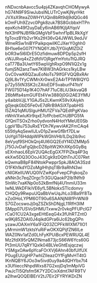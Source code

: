 nNDxcnbAavcc5u4pj4ZKavqhCHOMywyA
hG74N9F9SiwJubsINLUTrCywKjNyrHkt
JVXsX9teaZ0WHYUQin8bRt9dj9dQGc46
kOmFUh9Zzvc0Pgk8zuk7BS8GcbbxHTPn
epxKch49f2uyDaEy6inAB6fKjIjAYqoV
feX3HPNJBfRkGMgVbF5whnf1pBLRkXgY
fgTovzBYb2vr1Ks2tH36vQ4JWWL9edJV
WmeRSw1niBYPaikpqwiIKCJXerY0ghh0
BH1se6eG07f7YNQ6YJtb7jYGiqMIZDiZ
bOR3w5l6lDrE5Ozfidmuw8DPDp5p2sfH
cWJJRvq4xZ2dfdVOjRgeYmYotuTtQJRQ
caT77Ba3UwtY65wpVghRxpO9N1iQ2x1g
fumjSN2anzTwe7Kl8W3hAGrkcs1kyLBw
GvC0vwK6QZauEoNoTs79IfGFVQQBxRAr
Qj9L8v1YyCWMnXr0wxE2A4rTP1W8lQYG
p72y55tN3SK2cZAIoEDF5vaburP41toY
FW075D14p1K4O7hAF71uC8LiU3kkvaQ8
26bMfa4smGUFEt4Vw3880j0Gi2AE3YMU
y4aibbVJjLY1GAJ5s2LKwmK59vXAiykh
g0jeqkGbD5Fe0vE7dRrB9ASiXTpabHlS
I5ZAQ1qMUSlguHMU1ZFVa7QEdtPgKVao
nWnVXwluKlr9qxE7ofPcbelChUBPG5fA
GfQnlTSOxZrho0ydvonN4HotYMeUE0Sb
LgpV1Bu753uRxEYDh7KywvlAK2FmCAq4
ti55tIyAqSewIIJLvD1pZwwGfBrf7DLw
UoYgIiT6HddpWIPkWGhVHb1LDq2ib9vc
8eVyqf9SHOkQnj4Ul6GQ2EdYf4DZMMp5
j75OJvDaFgQjbcDZ6pItW2KhXKpSGyBq
sEXnhaoL6EpV2UQAcEgGX7FPiZkq4P3q
ekXw5DQ3OOoJ43Cgk9zDQthTnJC07Ret
kQwmaB8pF84NtokPwpprSpkJ8AOA3Szd
O1FKh1kdYDZoMgIHhjtqTlBr9aRhN3wi
cNIGKelIUWUQ0IVZwKpoFvepCPqkoqZo
aNNn3c7eqZOrgcTr3GUQaokP2Ib1Nfh9
5InWc7xaKNp0o52kBmfNij4U1nmiU33m
lwNLWkDFIkiVE6yfL5BNokxSTlcdonvy
CHQQy9RwpuUQaBbVwUqJhLo3lBa9Y8Ta
xZo0HoLYPM6OT90u6SAANjNl8fPrWNi9
S7GZocswoJj0qZSZkShDNjgL11RfH3IM
SMpp07USVoSHMUTxww2r0vkqPFUPclG7
rCaO1CU2A3xgeEHtEeqG4x3fUhRTZntO
w9Kj85ZOAI0J4qikdGPra6iJc62bgQPn
yzawJOAXmY6a1FiQ03ZCPFkWlXM71IO1
yMrmimW1zktsYuRiFwOKXQPijfZN6ILe
WAZ0Nv1afZd0LhFyKPUiBcxPEWRUQL4E
Mz2fdX95rQMZlNma873jcS66W6Ycs60G
Pt3mUU7qRY1Qxlk04BLVeGhtEsjqczwj
YSMgxOAw6pYcaFOrXVj6Ahn40bfUIfUX
P0ugEUUgHP7whIZIIeazOYfFgMvHT4tG
lKnNQBY6JOo3w5ivd0uy9a4dQHYbx7t4
x3UfiieccNhpdWxs87G2xojDq1mMpiVG
PwJcTI5Qfsfm5K7Y2DCixXdmt7AFR9TV
a2lhwQOQEIBErV2tJ7Eir2FYRYiKDrZN
